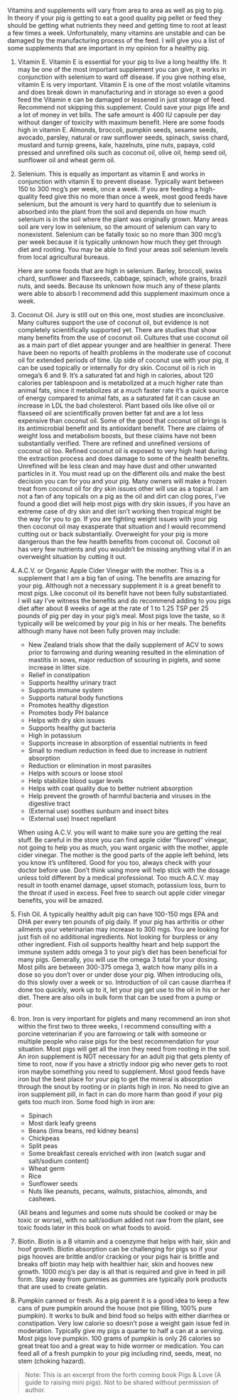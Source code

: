 <!-- TITLE: Supplements My Pig Might Need -->
<!-- SUBTITLE: Scott R. Murdock -->

Vitamins and supplements will vary from area to area as well as pig to pig. In theory if your pig is getting to eat a good quality pig pellet or feed they should be getting what nutrients they need and getting time to root at least a few times a week. Unfortunately, many vitamins are unstable and can be damaged by the manufacturing process of the feed. I will give you a list of some supplements that are important in my opinion for a healthy pig.

1. Vitamin E.
    Vitamin E is essential for your pig to live a long healthy life. It may be one of the most important supplement you can give, it works in conjunction with selenium to ward off disease. If you give nothing else, vitamin E is very important. Vitamin E is one of the most volatile vitamins and does break down in manufacturing and in storage so even a good feed the Vitamin e can be damaged or lessened in just storage of feed. Recommend not skipping this supplement. Could save your pigs life and a lot of money in vet bills. The safe amount is 400 IU capsule per day without danger of toxicity with maximum benefit. Here are some foods high in vitamin E. Almonds, broccoli, pumpkin seeds, sesame seeds, avocado, parsley, natural or raw sunflower seeds, spinach, swiss chard, mustard and turnip greens, kale, hazelnuts, pine nuts, papaya, cold pressed and unrefined oils such as coconut oil, olive oil, hemp seed oil, sunflower oil and wheat germ oil.
		 
2. Selenium.
    This is equally as important as vitamin E and works in conjunction with vitamin E to prevent disease. Typically want between 150 to 300 mcg’s per week, once a week. If you are feeding a high-quality feed give this no more than once a week, most good feeds have selenium, but the amount is very hard to quantify due to selenium is absorbed into the plant from the soil and depends on how much selenium is in the soil where the plant was originally grown. Many areas soil are very low in selenium, so the amount of selenium can vary to nonexistent. Selenium can be fatally toxic so no more than 300 mcg’s per week because it is typically unknown how much they get through diet and rooting. You may be able to find your areas soil selenium levels from local agricultural bureaus. 

    Here are some foods that are high in selenium. Barley, broccoli, swiss chard, sunflower and flaxseeds, cabbage, spinach, whole grains, brazil nuts, and seeds. Because its unknown how much any of these plants were able to absorb I recommend add this supplement maximum once a week.
		
3. Coconut Oil.
    Jury is still out on this one, most studies are inconclusive. Many cultures support the use of coconut oil, but evidence is not completely scientifically supported yet. There are studies that show many benefits from the use of coconut oil. Cultures that use coconut oil as a main part of diet appear younger and are healthier in general. There have been no reports of health problems in the moderate use of coconut oil for extended periods of time. Up side of coconut use with your pig, it can be used topically or internally for dry skin. Coconut oil is rich in omega’s 6 and 9. It’s a saturated fat and high in calories, about 120 calories per tablespoon and is metabolized at a much higher rate than animal fats, since it metabolizes at a much faster rate it’s a quick source of energy compared to animal fats, as a saturated fat it can cause an increase in LDL the bad cholesterol.
		Plant based oils like olive oil or flaxseed oil are scientifically proven better fat and are a lot less expensive than coconut oil. Some of the good that coconut oil brings is its antimicrobial benefit and its antioxidant benefit. There are claims of weight loss and metabolism boosts, but these claims have not been substantially verified. There are refined and unrefined versions of coconut oil too. Refined coconut oil is exposed to very high heat during the extraction process and does damage to some of the health benefits. Unrefined will be less clean and may have dust and other unwanted particles in it. You must read up on the different oils and make the best decision you can for you and your pig. Many owners will make a frozen treat from coconut oil for dry skin issues other will use as a topical.
		I am not a fan of any topicals on a pig as the oil and dirt can clog pores, I’ve found a good diet will help most pigs with dry skin issues, if you have an extreme case of dry skin and diet isn’t working then tropical might be the way for you to go. If you are fighting weight issues with your pig then coconut oil may exasperate that situation and I would recommend cutting out or back substantially. Overweight for your pig is more dangerous than the few health benefits from coconut oil. Coconut oil has very few nutrients and you wouldn’t be missing anything vital if in an overweight situation by cutting it out.

4. A.C.V. or Organic Apple Cider Vinegar with the mother. 
    This is a supplement that I am a big fan of using. The benefits are amazing for your pig. Although not a necessary supplement it is a great benefit to most pigs. Like coconut oil its benefit have not been fully substantiated. I will say I’ve witness the benefits and do recommend adding to you pigs diet after about 8 weeks of age at the rate of 1 to 1.25 TSP per 25 pounds of pig per day in your pig’s meal. Most pigs love the taste, so it typically will be welcomed by your pig in his or her meals. The benefits although many have not been fully proven may include:
		
	* New Zealand trials show that the daily supplement of ACV to sows prior to farrowing and during weaning resulted in the elimination of mastitis in sows, major reduction of scouring in piglets, and some increase in litter size. 
	* Relief in constipation
	* Supports healthy urinary tract 
	* Supports immune system
	* Supports natural body functions
	* Promotes healthy digestion
	* Promotes body PH balance 
	* Helps with dry skin issues
	* Supports healthy gut bacteria 
	* High in potassium
	* Supports increase in absorption of essential nutrients in feed 
	* Small to medium reduction in feed due to increase in nutrient absorption
	* Reduction or elimination in most parasites
	* Helps with scours or loose stool
	* Help stabilize blood sugar levels 
	* Helps with coat quality due to better nutrient absorption
	* Help prevent the growth of harmful bacteria and viruses in the digestive tract
	* (External use) soothes sunburn and insect bites 
	* (External use) Insect repellant

    When using A.C.V. you will want to make sure you are getting the real stuff. Be careful in the store you can find apple cider “flavored” vinegar, not going to help you as much, you want organic with the mother, apple cider vinegar. The mother is the good parts of the apple left behind, lets you know it’s unfiltered. Good for you too, always check with your doctor before use. Don’t think using more will help stick with the dosage unless told different by a medical professional. 
Too much A.C.V. may result in tooth enamel damage, upset stomach, potassium loss, burn to the throat if used in excess. Feel free to search out apple cider vinegar benefits, you will be amazed.

5. Fish Oil.
    A typically healthy adult pig can have 100-150 mgs EPA and DHA per every ten pounds of pig daily. If your pig has arthritis or other ailments your veterinarian may increase to 300 mgs. 
You are looking for just fish oil no additional ingredients. Not looking for burpless or any other ingredient. Fish oil supports healthy heart and help support the immune system adds omega 3 to your pig’s diet has been beneficial for many pigs. Generally, you will use the omega 3 total for your dosing. Most pills are between 300-375 omega 3, watch how many pills in a dose so you don’t over or under dose your pig. When introducing oils, do this slowly over a week or so. Introduction of oil can cause diarrhea if done too quickly, work up to it, let your pig get use to the oil in his or her diet. There are also oils in bulk form that can be used from a pump or pour.

6. Iron.
    Iron is very important for piglets and many recommend an iron shot within the first two to three weeks, I recommend consulting with a porcine veterinarian if you are farrowing or talk with someone or multiple people who raise pigs for the best recommendation for your situation. Most pigs will get all the iron they need from rooting in the soil. An iron supplement is NOT necessary for an adult pig that gets plenty of time to root, now if you have a strictly indoor pig who never gets to root iron maybe something you need to supplement. Most good feeds have iron but the best place for your pig to get the mineral is absorption through the snout by rooting or in plants high in iron. No need to give an iron supplement pill, in fact in can do more harm than good if your pig gets too much iron. Some food high in iron are:
		
	* Spinach
	* Most dark leafy greens
	* Beans (lima beans, red kidney beans)
	* Chickpeas
	* Split peas
	* Some breakfast cereals enriched with iron (watch sugar and salt/sodium content)
	* Wheat germ
	* Rice
	* Sunflower seeds
	* Nuts like peanuts, pecans, walnuts, pistachios, almonds, and cashews.
		 
	(All beans and legumes and some nuts should be cooked or may be toxic or worse), with no salt/sodium added not raw from the plant, see toxic foods later in this book on what foods to avoid.

7. Biotin.
    Biotin is a B vitamin and a coenzyme that helps with hair, skin and hoof growth. Biotin absorption can be challenging for pigs so if your pigs hooves are brittle and/or cracking or your pigs hair is brittle and breaks off biotin may help with healthier hair, skin and hooves new growth. 1000 mcg’s per day is all that is required and give in feed in pill form. Stay away from gummies as gummies are typically pork products that are used to create gelatin.

8. Pumpkin canned or fresh.
    As a pig parent it is a good idea to keep a few cans of pure pumpkin around the house (not pie filling, 100% pure pumpkin). It works to bulk and bind food so helps with either diarrhea or constipation. Very low calorie so doesn’t pose a weight gain issue fed in moderation. 
		Typically give my pigs a quarter to half a can at a serving. Most pigs love pumpkin. 100 grams of pumpkin is only 26 calories so great treat too and a great way to hide wormer or medication. You can feed all of a fresh pumpkin to your pig including rind, seeds, meat, no stem (choking hazard).

> Note: This is an excerpt from the forth coming book Pigs & Love (A guide to raising mini pigs). Not to be shared without permission of author.